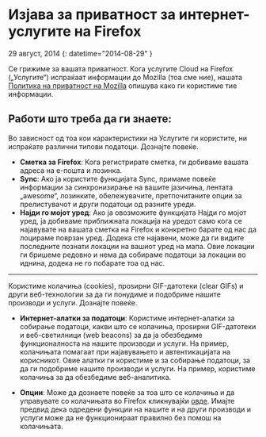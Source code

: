 # Изјава за приватност за интернет-услугите на Firefox

29 август, 2014
{: datetime="2014-08-29" }

Се грижиме за вашата приватност. Кога услугите Cloud на Firefox („Услугите“) испраќаат информации до Mozilla (тоа сме ние), нашата [Политика на приватност на Mozilla](https://www.mozilla.org/privacy/) опишува како ги користиме тие информации.

## Работи што треба да ги знаете:

Во зависност од тоа кои карактеристики на Услугите ги користите, ни испраќате различни типови податоци.  Дознајте повеќе.

* **Сметка за Firefox**: Кога регистрирате сметка, ги добиваме вашата адреса на е-пошта и лозинка.
* **Sync**: Ако ја користите функцијата Sync, примаме повеќе информации за синхронизирање на вашите јазичиња, лентата „awesome“, лозинките, обележувачите, претпочитаните опции за прелистувачот и други податоци од разните уреди.
* **Најди го мојот уред**: Ако ја овозможите функцијата Најди го мојот уред, ја добиваме приближната локација на уредот само кога се најавувате на вашата сметка на Firefox и конкретно барате од нас да лоцираме поврзан уред.  Додека сте најавени, може да ги видите последните познати локации на вашиот уред на мапа.  Овие локации ги бришеме редовно и нема да собираме податоци за локации во иднина, додека не го побарате тоа од нас.

---------------------------------------

Користиме колачиња (cookies), проѕирни GIF-датотеки (clear GIFs) и други веб-технологии за да ги понудиме и подобриме нашите производи и услуги.  Дознајте повеќе.

* **Интернет-алатки за податоци**: Користиме интернет-алатки за собирање податоци, какви што се колачиња, проѕирни GIF-датотеки и веб-светилници (web beacons) за да ја обезбедиме функционалноста на нашите производи и услуги. На пример, колачињата помагаат при најавувањето и автентикацијата на корисникот. Овие алатки ги користиме и за собирање податоци, за да ги подобриме нашите производи и услуги. На пример, користиме колачиња за да обезбедиме веб-аналитика.

* **Опции**: Може да дознаете повеќе за тоа што се колачиња и да управувате со колачињата во Firefox кликнувајќи [овде](https://support.mozilla.org/kb/cookies-information-websites-store-on-your-computer). Имајте предвид дека одредени функции на нашите и на други производи и услуги може да не функционираат правилно без помош на колачињата.

